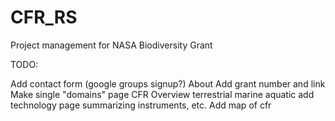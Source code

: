# CFR_RS
Project management for NASA Biodiversity Grant


TODO:

Add contact form  (google groups signup?)
About
  Add grant number and link
Make single "domains" page 
  CFR Overview
  terrestrial
  marine
  aquatic
add technology page summarizing instruments, etc.
Add map of cfr

